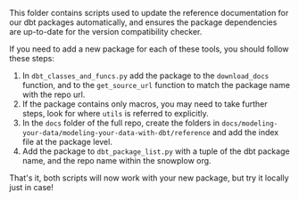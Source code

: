 This folder contains scripts used to update the reference documentation for our dbt packages automatically, and ensures the package dependencies are up-to-date for the version compatibility checker.

If you need to add a new package for each of these tools, you should follow these steps:


1. In `dbt_classes_and_funcs.py` add the package to the `download_docs` function, and to the `get_source_url` function to match the package name with the repo url.
2. If the package contains only macros, you may need to take further steps, look for where `utils` is referred to explicitly.
3. In the `docs` folder of the full repo, create the folders in `docs/modeling-your-data/modeling-your-data-with-dbt/reference` and add the index file at the package level.
4. Add the package to `dbt_package_list.py` with a tuple of the dbt package name, and the repo name within the snowplow org.

That's it, both scripts will now work with your new package, but try it locally just in case!
